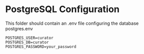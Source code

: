 # PostgreSQL Configuration

This folder should contain an .env file configuring the database\
postgres.env
```
POSTGRES_USER=curator
POSTGRES_DB=curator
POSTGRES_PASSWORD=your_password
```